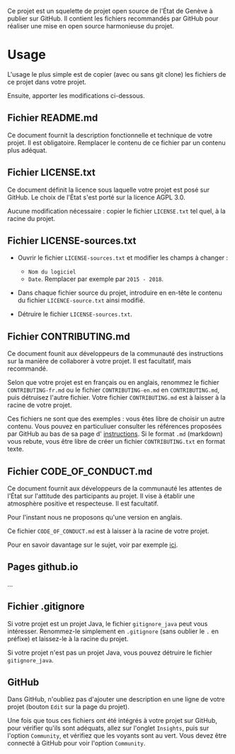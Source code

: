 Ce projet est un squelette de projet open source de l'État de Genève à publier sur GitHub.
Il contient les fichiers recommandés par GitHub pour réaliser une mise en open source harmonieuse du projet.

# Usage

L'usage le plus simple est de copier (avec ou sans git clone) les fichiers de ce projet dans votre projet.

Ensuite, apporter les modifications ci-dessous.

## Fichier README.md

Ce document fournit la description fonctionnelle et technique de votre projet. Il est obligatoire.
Remplacer le contenu de ce fichier par un contenu plus adéquat.

## Fichier LICENSE.txt

Ce document définit la licence sous laquelle votre projet est posé sur GitHub. Le choix de l'État s'est porté
sur la licence AGPL 3.0.

Aucune modification nécessaire : copier le fichier `LICENSE.txt` tel quel, à la racine du projet.

## Fichier LICENSE-sources.txt

- Ouvrir le fichier `LICENSE-sources.txt` et modifier les champs à changer : 
  - `Nom du logiciel`
  - `Date`. Remplacer par exemple par `2015 - 2018`.

- Dans chaque fichier source du projet, introduire en en-tête le contenu du fichier `LICENCE-source.txt` 
ainsi modifié.

- Détruire le fichier `LICENSE-sources.txt`.

## Fichier CONTRIBUTING.md

Ce document founit aux développeurs de la communauté des instructions sur la manière de collaborer à votre projet.
Il est facultatif, mais recommandé.

Selon que votre projet est en français ou en anglais, renommez le fichier `CONTRIBUTING-fr.md` ou le fichier
`CONTRIBUTING-en.md` en `CONTRIBUTING.md`, puis détruisez l'autre fichier. Votre fichier `CONTRIBUTING.md` est à
laisser à la racine de votre projet.

Ces fichiers ne sont que des exemples : vous êtes libre de choisir un autre contenu.
Vous pouvez en particuliuer consulter les références proposées par GitHub au bas de sa page d'
[instructions](https://help.github.com/articles/setting-guidelines-for-repository-contributors).
Si le format `.md` (markdown) vous rebute, vous être libre de créer un fichier `CONTRIBUTING.txt` en format texte.

## Fichier CODE_OF_CONDUCT.md

Ce document fournit aux développeurs de la communauté les attentes de l'État sur l'attitude des participants
au projet. Il vise à établir une atmosphère positive et respecteuse.
Il est facultatif.

Pour l'instant nous ne proposons qu'une version en anglais.

Ce fichier `CODE_OF_CONDUCT.md` est à laisser à la racine de votre projet.

Pour en savoir davantage sur le sujet, voir par exemple [ici](https://opensource.guide/code-of-conduct).

## Pages github.io

...


## Fichier .gitignore

Si votre projet est un projet Java, le fichier `gitignore_java` peut vous intéresser. Renommez-le simplement
en `.gitignore` (sans oublier le `.` en préfixe) et laissez-le à la racine du projet.

Si votre projet n'est pas un projet Java, vous pouvez détruire le fichier `gitignore_java`. 


## GitHub

Dans GitHub, n'oubliez pas d'ajouter une description en une ligne de votre projet (bouton `Edit` sur la page
du projet).

Une fois que tous ces fichiers ont été intégrés à votre projet sur GitHub, pour vérifier qu'ils sont adéquats, 
allez sur l'onglet `Insights`, puis sur l'option `Community`, et vérifiez que les voyants sont au vert.
Vous devez être connecté à GitHub pour voir l'option `Community`.
